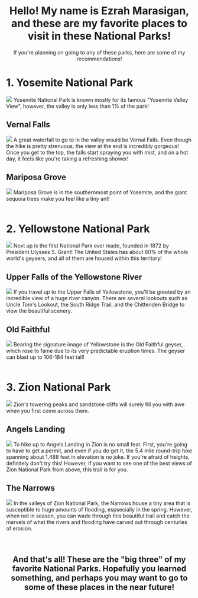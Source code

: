<h1 style="text-align: center;">Hello! My name is Ezrah Marasigan, and these are my favorite places to visit in these National Parks!</h1>
<p style="text-align: center;">If you're planning on going to any of these parks, here are some of my recommendations! </p>

# 1. Yosemite National Park
![](https://live.staticflickr.com/8195/8107608621_a7e81c6a59_b.jpg)
Yosemite National Park is known mostly for its famous "Yosemite Valley View", however, the valley is only less than 1% of the park!
<br>
## Vernal Falls
![](https://live.staticflickr.com/4870/33116579438_ec6c4126cb_b.jpg)
A great waterfall to go to in the valley would be Vernal Falls. Even though the hike is pretty strenuous, the view at the end is incredibly gorgeous! Once you get to the top, the falls start spraying you with mist, and on a hot day, it feels like you're taking a refreshing shower!
<br>
## Mariposa Grove
![](https://upload.wikimedia.org/wikipedia/commons/1/19/04935-Kalifornien-1903-Fallen_Monarch%2C_Mariposa_Grove-Br%C3%BCck_%26_Sohn_Kunstverlag.jpg)
Mariposa Grove is in the southernmost point of Yosemite, and the giant sequoia trees make you feel like a tiny ant!
<br>
<br>
# 2. Yellowstone National Park
![](https://live.staticflickr.com/65535/47006411034_6205e66478_b.jpg)
Next up is the first National Park ever made, founded in 1872 by President Ulysses S. Grant! The United States has about 60% of the whole world's geysers, and all of them are housed within this territory!
<br>
## Upper Falls of the Yellowstone River
![](https://live.staticflickr.com/4303/35449748673_fa370c4df8_b.jpg)
If you travel up to the Upper Falls of Yellowstone, you'll be greeted by an incredible view of a huge river canyon. There are several lookouts such as Uncle Tom's Lookout, the South Ridge Trail, and the Chittenden Bridge to view the beautiful scenery.
## Old Faithful
![](https://live.staticflickr.com/5118/13931227900_694812e280_b.jpg)
Bearing the signature image of Yellowstone is the Old Faithful geyser, which rose to fame due to its very predictable eruption times. The geyser can blast up to 106-184 feet tall!
<br>
<br>
# 3. Zion National Park
![](https://live.staticflickr.com/65535/49942082807_bf3bc1ea1f_b.jpg)
Zion's towering peaks and sandstone cliffs will surely fill you with awe when you first come across them.
<br>
## Angels Landing
![](https://live.staticflickr.com/664/22664370233_a3bdeb3544_b.jpg)
To hike up to Angels Landing in Zion is no small feat. First, you're going to have to get a permit, and even if you do get it, the 5.4 mile round-trip hike spanning about 1,488 feet in elevation is no joke. If you're afraid of heights, definitely don't try this! However, if you want to see one of the best views of Zion National Park from above, this trail is for you.
<br>
## The Narrows
![](https://live.staticflickr.com/7902/46267973004_4dba287d2c_b.jpg)
In the valleys of Zion National Park, the Narrows house a tiny area that is susceptible to huge amounts of flooding, espsecially in the spring. However, when not in season, you can wade through this beautiful trail and catch the marvels of what the rivers and flooding have carved out through centuries of erosion. 
<br>
<br>
<br>
<h2 style="text-align: center;"> And that's all! These are the "big three" of my favorite National Parks. Hopefully you learned something, and perhaps you may want to go to some of these places in the near future! </h2>
